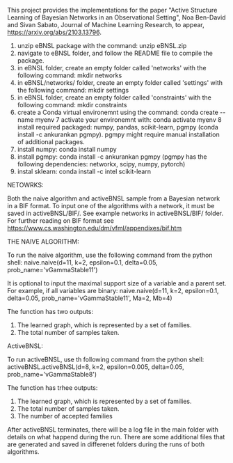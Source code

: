 This project provides the implementations for the paper "Active Structure Learning of Bayesian Networks in an Observational Setting", Noa Ben-David and Sivan Sabato, Journal of Machine Learning Research, to appear, https://arxiv.org/abs/2103.13796.


1. unzip eBNSL package with the command: unzip eBNSL.zip
2. navigate to eBNSL folder, and follow the README file to compile the package. 
3. in eBNSL folder, create an empty folder called 'networks' with the following command: mkdir networks
4. in eBNSL/networks/ folder, create an empty folder called 'settings' with the following command: mkdir settings
5. in eBNSL folder, create an empty folder called 'constraints' with the following command: mkdir constraints
6. create a Conda virtual environemnt using the command: conda create --name myenv
7 activate your environemnt with: conda activate myenv
8 install required packaged: numpy, pandas, scikit-learn, pgmpy (conda install -c ankurankan pgmpy). pgmpy might require manual installation of additional packages.
8. install numpy: conda install numpy
9. install pgmpy: conda install -c ankurankan pgmpy (pgmpy has the following dependencies: networkx, scipy, numpy, pytorch)
10. instal sklearn: conda install -c intel scikit-learn


NETOWRKS:

Both the naive algorithm and activeBNSL sample from a Bayesian network in a BIF format. 
To input one of the algorithms with a network, it must be saved in activeBNSL/BIF/.
See example networks in activeBNSL/BIF/ folder.
For further reading on BIF format see https://www.cs.washington.edu/dm/vfml/appendixes/bif.htm


THE NAIVE ALGORITHM:

To run the naive algorithm, use the following command from the python shell:
naive.naive(d=11, k=2, epsilon=0.1, delta=0.05, prob_name='vGammaStable11')

It is optional to input the maximal support size of a variable and a parent set. 
For example, if all variables are binary:
naive.naive(d=11, k=2, epsilon=0.1, delta=0.05, prob_name='vGammaStable11', Ma=2, Mb=4)

The function has two outputs: 
1. The learned graph, which is represented by a set of families.
2. The total number of samples taken.

ActiveBNSL:

To run activeBNSL, use th following command from the python shell:
activeBNSL.activeBNSL(d=8, k=2, epsilon=0.005, delta=0.05, prob_name='vGammaStable8')

The function has trhee outputs: 
1. The learned graph, which is represented by a set of families.
2. The total number of samples taken.
3. The number of accepted families

After activeBNSL terminates, there will be a log file in the main folder with details on what happend during the run.
There are some additional files that are generated and saved in differenet folders during the runs of both algorithms.

